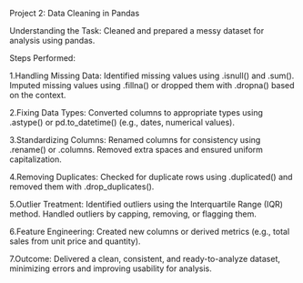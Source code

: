 Project 2: Data Cleaning in Pandas

Understanding the Task:
Cleaned and prepared a messy dataset for analysis using pandas.

Steps Performed:

1.Handling Missing Data:
Identified missing values using .isnull() and .sum().
Imputed missing values using .fillna() or dropped them with .dropna() based on the context.

2.Fixing Data Types:
Converted columns to appropriate types using .astype() or pd.to_datetime() (e.g., dates, numerical values).

3.Standardizing Columns:
Renamed columns for consistency using .rename() or .columns.
Removed extra spaces and ensured uniform capitalization.

4.Removing Duplicates:
Checked for duplicate rows using .duplicated() and removed them with .drop_duplicates().

5.Outlier Treatment:
Identified outliers using the Interquartile Range (IQR) method.
Handled outliers by capping, removing, or flagging them.

6.Feature Engineering:
Created new columns or derived metrics (e.g., total sales from unit price and quantity).

7.Outcome:
Delivered a clean, consistent, and ready-to-analyze dataset, minimizing errors and improving usability for analysis.
